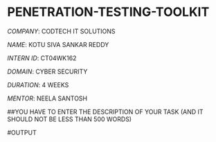 # PENETRATION-TESTING-TOOLKIT

*COMPANY*: CODTECH IT SOLUTIONS

*NAME*: KOTU SIVA SANKAR REDDY

*INTERN ID*: CT04WK162

*DOMAIN*: CYBER SECURITY

*DURATION*: 4 WEEKS

*MENTOR*: NEELA SANTOSH

##YOU HAVE TO ENTER THE DESCRIPTION OF YOUR TASK (AND IT SHOULD NOT BE LESS THAN 500 WORDS)

#OUTPUT
